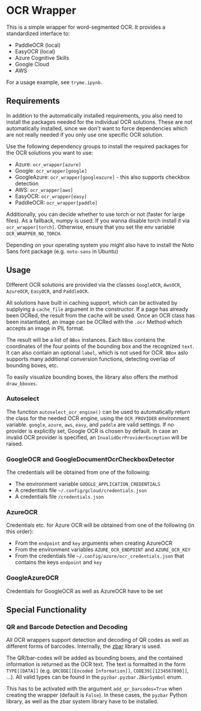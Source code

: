 # OCR Wrapper

This is a simple wrapper for word-segmented OCR. It provides a standardized interface to:

* PaddleOCR (local)
* EasyOCR (local)
* Azure Cognitive Skills
* Google Cloud
* AWS

For a usage example, see `tryme.ipynb`.

## Requirements
In addition to the automatically installed requirements, you also need to install the packages needed for the individual OCR solutions. These are not automatically installed, since we don't want to force dependencies which are not really needed if you only use one specific OCR solution.

Use the following dependency groups to install the required packages for the OCR solutions you want to use:

- Azure: `ocr_wrapper[azure]`
- Google: `ocr_wrapper[google]`
- GoogleAzure: `ocr_wrapper[googleazure]` - this also supports checkbox detection
- AWS: `ocr_wrapper[aws]`
- EasyOCR: `ocr_wrapper[easy]`
- PaddleOCR: `ocr_wrapper[paddle]`

Additionally, you can decide whether to use torch or not (faster for large files). As a fallback, numpy is used. If you wanna disable torch 
install it via `ocr_wrapper[torch]`. Otherwise, ensure that you set the env variable `OCR_WRAPPER_NO_TORCH`.

Depending on your operating system you might also have to install the Noto Sans font package (e.g. `noto-sans` in Ubuntu)

## Usage
Different OCR solutions are provided via the classes `GoogleOCR`, `AwsOCR`, `AzureOCR`, `EasyOCR`, and `PaddleOCR`.

All solutions have built in caching support, which can be activated by supplying a `cache_file` argument in the constructor. If a page has already been OCRed, the result from the cache will be used. Once an OCR class has been instantiated, an image can be OCRed with the `.ocr` Method which accepts an image in PIL format.

The result will be a list of `BBox` instances. Each `BBox` contains the coordinates of the four points of the bounding box and the recognized `text`. It can also contain an optional `label`, which is not used for OCR. `BBox` aslo supports many additional conversion functions, detecting overlap of bounding boxes, etc.

To easily visualize bounding boxes, the library also offers the method `draw_bboxes`.

### Autoselect
The function `autoselect_ocr_engine()` can be used to automatically return the class for the needed OCR engine, using the `OCR_PROVIDER` environment variable. `google`, `azure`, `aws`, `easy`, and `paddle` are valid settings. If no provider is explicitly set, Google OCR is chosen by default. 
In case an invalid OCR provider is specified, an `InvalidOcrProviderException` will be raised.

### GoogleOCR and GoogleDocumentOcrCheckboxDetector
The credentials will be obtained from one of the following:
- The environment variable `GOOGLE_APPLICATION_CREDENTIALS`
- A credentials file `~/.config/gcloud/credentials.json`
- A credentials file `/credentials.json`

### AzureOCR
Credentials etc. for Azure OCR will be obtained from one of the following (in this order):
- From the `endpoint` and `key` arguments when creating AzureOCR
- From the environment variables `AZURE_OCR_ENDPOINT` and `AZURE_OCR_KEY`
- From the credentials file `~/.config/azure/ocr_credentials.json` that contains the keys `endpoint` and `key`

### GoogleAzureOCR
Credentials for GoogleOCR as well as AzureOCR have to be set

## Special Functionality
### QR and Barcode Detection and Decoding
All OCR wrappers support detection and decoding of QR codes as well as different forms of barcodes. Internally, the [zbar](https://zbar.sourceforge.net/) library is used.

The QR/bar-codes will be added as bounding boxes, and the contained information is returned as the OCR text. The text is formatted in the form `TYPE[[DATA]]` (e.g. `QRCODE[[Encoded Information]]`, `CODE39[[1234567890]]`, ...). All valid types can be found in the `pyzbar.pyzbar.ZBarSymbol` enum.

This has to be activated with the argument `add_qr_barcodes=True` when creating the wrapper (default is `False`). In these cases, the `pyzbar` Python library, as well as the zbar system library have to be installed.

